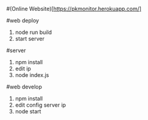 #(Online Website)[https://pkmonitor.herokuapp.com/]

#web deploy

1. node run build
2. start server

#server

1. npm install
2. edit ip
3. node index.js

#web develop

1. npm install
2. edit config server ip
3. node start

